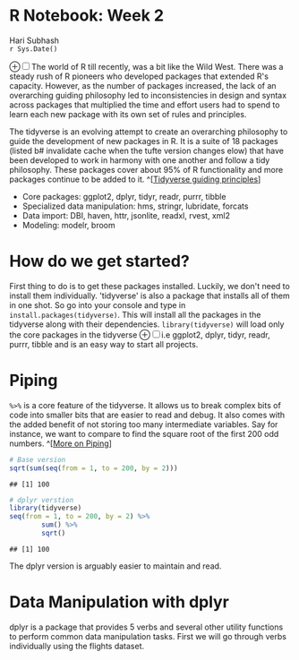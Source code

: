 # R Notebook: Week 2
Hari Subhash  
`r Sys.Date()`  


<label for="tufte-mn-" class="margin-toggle">&#8853;</label><input type="checkbox" id="tufte-mn-" class="margin-toggle"><span class="marginnote">The world of R till recently, was a bit like the Wild West. There was a steady rush of R pioneers who developed packages that extended R's capacity. However, as the number of packages increased, the lack of an overarching guiding philosophy led to inconsistencies in design and syntax across packages that multiplied the time and effort users had to spend to learn each new package with its own set of rules and principles.</span>

<span class="newthought">The tidyverse</span> is an evolving attempt to create an overarching philosophy to guide the development of new packages in R. It is a suite of 18 packages (listed b# invalidate cache when the tufte version changes
elow) that have been developed to work in harmony with one another and follow a tidy philosophy. These packages cover about 95% of R functionality and more packages continue to be added to it. ^[[Tidyverse guiding principles](https://mran.microsoft.com/web/packages/tidyverse/vignettes/manifesto.html)] 

* Core packages: ggplot2, dplyr, tidyr, readr, purrr, tibble
* Specialized data manipulation: hms, stringr, lubridate, forcats
* Data import: DBI, haven, httr, jsonlite, readxl, rvest, xml2
* Modeling: modelr, broom

# How do we get started?
First thing to do is to get these packages installed. Luckily, we don't need to install them individually. 'tidyverse' is also a package that installs all of them in one shot. So go into your console and type in `install.packages(tidyverse)`. This will install all the packages in the tidyverse along with their dependencies. `library(tidyverse)` will load only the core packages in the tidyverse <label for="tufte-mn-" class="margin-toggle">&#8853;</label><input type="checkbox" id="tufte-mn-" class="margin-toggle"><span class="marginnote">i.e ggplot2, dplyr, tidyr, readr, purrr, tibble</span> and is an easy way to start all projects.

# Piping
`%>%` is a core feature of the tidyverse. It allows us to break complex bits of code into smaller bits that are easier to read and debug. It also comes with the added benefit of not storing too many intermediate variables. Say for instance, we want to compare to find the square root of the first 200 odd numbers. ^[[More on Piping](http://r4ds.had.co.nz/pipes.html)] 


```r
# Base version
sqrt(sum(seq(from = 1, to = 200, by = 2)))
```

```
## [1] 100
```

```r
# dplyr verstion
library(tidyverse)
seq(from = 1, to = 200, by = 2) %>%
        sum() %>%
        sqrt()
```

```
## [1] 100
```

The dplyr version is arguably easier to maintain and read.

# Data Manipulation with dplyr
dplyr is a package that provides 5 verbs and several other utility functions to perform common data manipulation tasks. First we will go through verbs individually using the flights dataset.






